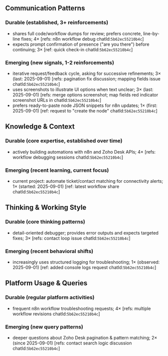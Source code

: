 ## Communication Patterns
### Durable (established, 3+ reinforcements)
- shares full code/workflow dumps for review; prefers concrete, line-by-line fixes; 4× [refs: n8n workflow debug chatId:`5b62ec55210b4c`]
- expects prompt confirmation of presence ("are you there") before continuing; 3× [ref: quick check-in chatId:`5b62ec55210b4c`]

### Emerging (new signals, 1-2 reinforcements)
- iterative request/feedback cycle, asking for successive refinements; 3× (last: 2025-09-01) [refs: pagination fix discussion; mapping fields issue chatId:`5b62ec55210b4c`]
- uses screenshots to illustrate UI options when text unclear; 3× (last: 2025-09-01) [refs: merge options screenshot; map fields red indicator screenshot URLs in chatId:`5b62ec55210b4c`]
- prefers ready-to-paste node JSON snippets for n8n updates; 1× (first: 2025-09-01) [ref: request to "create the node" chatId:`5b62ec55210b4c`]

## Knowledge & Context
### Durable (core expertise, established over time)
- actively building automations with n8n and Zoho Desk APIs; 4× [refs: workflow debugging sessions chatId:`5b62ec55210b4c`]

### Emerging (recent learning, current focus)
- current project: automate ticket/contact matching for connectivity alerts; 1× (started: 2025-09-01) [ref: latest workflow share chatId:`5b62ec55210b4c`]

## Thinking & Working Style
### Durable (core thinking patterns)
- detail-oriented debugger; provides error outputs and expects targeted fixes; 3× [refs: contact loop issue chatId:`5b62ec55210b4c`]

### Emerging (recent behavioral shifts)
- increasingly uses structured logging for troubleshooting; 1× (observed: 2025-09-01) [ref: added console logs request chatId:`5b62ec55210b4c`]

## Platform Usage & Queries
### Durable (regular platform activities)
- frequent n8n workflow troubleshooting requests; 4× [refs: multiple workflow revisions chatId:`5b62ec55210b4c`]

### Emerging (new query patterns)
- deeper questions about Zoho Desk pagination & pattern matching; 2× (since 2025-09-01) [refs: contact search logic discussion chatId:`5b62ec55210b4c`]